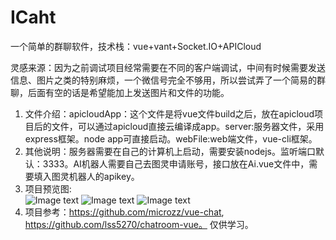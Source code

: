 # ICaht
一个简单的群聊软件，技术栈：vue+vant+Socket.IO+APICloud

灵感来源：因为之前调试项目经常需要在不同的客户端调试，中间有时候需要发送信息、图片之类的特别麻烦，一个微信号完全不够用，所以尝试弄了一个简易的群聊，后面有空的话是希望能加上发送图片和文件的功能。

1. 文件介绍：apicloudApp：这个文件是将vue文件build之后，放在apicloud项目后的文件，可以通过apicloud直接云编译成app。server:服务器文件，采用express框架。node app可直接启动。webFile:web端文件，vue-cli框架。
2. 其他说明：服务器需要在自己的计算机上启动，需要安装nodejs。监听端口默认：3333。AI机器人需要自己去图灵申请账号，接口放在Ai.vue文件中，需要填入图灵机器人的apikey。
3. 项目预览图:  
![Image text](https://github.com/sq-github/IChat/raw/master/readmeImgs/login.png)
![Image text](https://github.com/sq-github/IChat/raw/master/readmeImgs/chat.png)
![Image text](https://github.com/sq-github/IChat/raw/master/readmeImgs/ai.png) 
4. 项目参考：https://github.com/microzz/vue-chat, https://github.com/lss5270/chatroom-vue。 
仅供学习。

